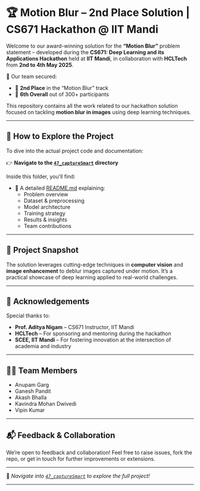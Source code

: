 # 🏆 Motion Blur – 2nd Place Solution | CS671 Hackathon @ IIT Mandi

Welcome to our award-winning solution for the **“Motion Blur”** problem statement – developed during the **CS671: Deep Learning and its Applications Hackathon** held at **IIT Mandi**, in collaboration with **HCLTech** from **2nd to 4th May 2025**.

🚀 Our team secured:
- 🥈 **2nd Place** in the “Motion Blur” track  
- 🏅 **6th Overall** out of 300+ participants  

This repository contains all the work related to our hackathon solution focused on tackling **motion blur in images** using deep learning techniques.

---

## 📂 How to Explore the Project

To dive into the actual project code and documentation:

👉 **Navigate to the [`47_captureSmart`](./47_CaptureSmartAI–Blur-Aware_Mobile_Camera_Control/) directory**

Inside this folder, you'll find:

- 📄 A detailed [README.md](./47_CaptureSmartAI–Blur-Aware_Mobile_Camera_Control/README.md) explaining:
  - Problem overview  
  - Dataset & preprocessing  
  - Model architecture  
  - Training strategy  
  - Results & insights  
  - Team contributions  

---

## 🧠 Project Snapshot

The solution leverages cutting-edge techniques in **computer vision** and **image enhancement** to deblur images captured under motion. It’s a practical showcase of deep learning applied to real-world challenges.

---

## 🙌 Acknowledgements

Special thanks to:
- **Prof. Aditya Nigam** – CS671 Instructor, IIT Mandi  
- **HCLTech** – For sponsoring and mentoring during the hackathon  
- **SCEE, IIT Mandi** – For fostering innovation at the intersection of academia and industry

---

## 🧑‍💻 Team Members

- Anupam Garg  
- Ganesh Pandit  
- Akash Bhalla  
- Kavindra Mohan Dwivedi  
- Vipin Kumar  

---

## 📬 Feedback & Collaboration

We’re open to feedback and collaboration! Feel free to raise issues, fork the repo, or get in touch for further improvements or extensions.

---

📌 *Navigate into [`47_captureSmart`](./47_CaptureSmartAI–Blur-Aware_Mobile_Camera_Control/) to explore the full project!*

---
